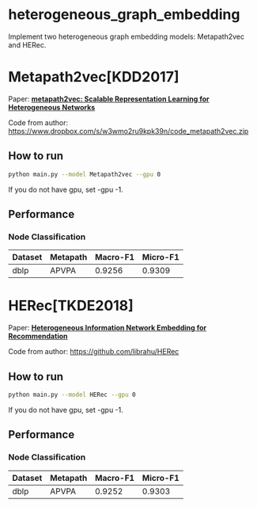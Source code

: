 # heterogeneous_graph_embedding

Implement two heterogeneous graph embedding models: Metapath2vec and HERec.

# Metapath2vec[KDD2017]

Paper: [**metapath2vec: Scalable Representation Learning for Heterogeneous Networks**](https://ericdongyx.github.io/metapath2vec/m2v.html)

Code from author: https://www.dropbox.com/s/w3wmo2ru9kpk39n/code_metapath2vec.zip

## How to run

```bash
python main.py --model Metapath2vec --gpu 0
```
If you do not have gpu, set -gpu -1.

## Performance

### Node Classification

| Dataset       |  Metapath | Macro-F1 | Micro-F1 |
| ------------- |--------   | -------- | -------- |
| dblp          |  APVPA    | 0.9256   | 0.9309   |


# HERec[TKDE2018]

Paper: [**Heterogeneous Information Network Embedding for Recommendation**](https://ieeexplore.ieee.org/abstract/document/8355676)

Code from author: https://github.com/librahu/HERec

## How to run

```bash
python main.py --model HERec --gpu 0
```

If you do not have gpu, set -gpu -1.

## Performance

### Node Classification

| Dataset       |  Metapath | Macro-F1 | Micro-F1 |
| ------------- |--------   | -------- | -------- |
| dblp          |  APVPA    | 0.9252   | 0.9303   |
